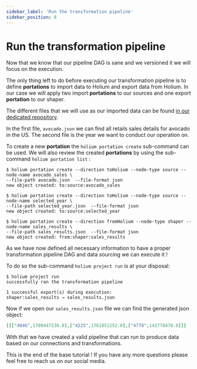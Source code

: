 ```yaml
---
sidebar_label: 'Run the transformation pipeline'
sidebar_position: 8
---
```


# Run the transformation pipeline

Now that we know that our pipeline DAG is sane and we versioned it we will focus on the execution.

The only thing left to do before executing our transformation pipeline is to define **portations** to
import data to Holium and export data from Holium. In our case we will apply two import **portations**
to our sources and one export **portation** to our shaper.

The different files that we will use as our imported data can be found [in our dedicated repository](https://github.com/polyphene/getting-started/tree/main/assets/wasm).

In the first file, `avocado.json` we can find all retails sales details for avocado in the US. The second
file is the year we want to conduct our operation on.

To create a new **portation** the `holium portation create` sub-command can be used. We will also review
the created **portations** by using the sub-command `holium portation list` :
```shell
$ holium portation create --direction toHolium --node-type source --node-name avocado_sales \
--file-path avocado.json  --file-format json
new object created: to:source:avocado_sales

$ holium portation create --direction toHolium --node-type source --node-name selected_year \
--file-path selected_year.json  --file-format json
new object created: to:source:selected_year

$ holium portation create --direction fromHolium --node-type shaper --node-name sales_results \
--file-path sales_results.json  --file-format json
new object created: from:shaper:sales_results
```

As we have now defined all necessary information to have a proper transformation pipeline DAG and data 
sourcing we can execute it !

To do so the sub-command `holium project run` is at your disposal:
```shell
$ holium project run
successfully ran the transformation pipeline

1 successful export(s) during execution:
shaper:sales_results → sales_results.json
```

Now if we open our `sales_results.json` file we can find the generated json object:
```json
[[["4046",1709447236.0],["4225",1761051252.0],["4770",142770478.0]]]
```

With that we have created a valid pipeline that can run to produce data based on our connections and 
transformations. 

This is the end of the base tutorial ! If you have any more questions please feel free to reach us on
our social media.
